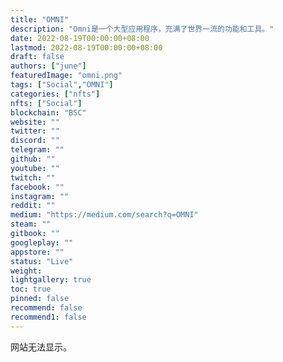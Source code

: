 ```yaml
---
title: "OMNI"
description: "Omni是一个大型应用程序，充满了世界一流的功能和工具。"
date: 2022-08-19T00:00:00+08:00
lastmod: 2022-08-19T00:00:00+08:00
draft: false
authors: ["june"]
featuredImage: "omni.png"
tags: ["Social","OMNI"]
categories: ["nfts"]
nfts: ["Social"]
blockchain: "BSC"
website: ""
twitter: ""
discord: ""
telegram: ""
github: ""
youtube: ""
twitch: ""
facebook: ""
instagram: ""
reddit: ""
medium: "https://medium.com/search?q=OMNI"
steam: ""
gitbook: ""
googleplay: ""
appstore: ""
status: "Live"
weight: 
lightgallery: true
toc: true
pinned: false
recommend: false
recommend1: false
---
```


网站无法显示。
